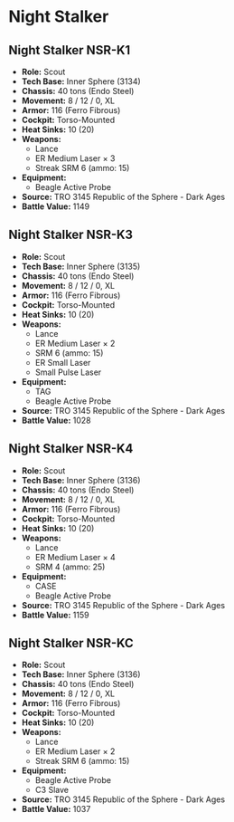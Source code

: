 # Night Stalker
## Night Stalker NSR-K1
- **Role:** Scout
- **Tech Base:** Inner Sphere (3134)
- **Chassis:** 40 tons (Endo Steel)
- **Movement:** 8 / 12 / 0, XL
- **Armor:** 116 (Ferro Fibrous)
- **Cockpit:** Torso-Mounted
- **Heat Sinks:** 10 (20)
- **Weapons:**
  - Lance
  - ER Medium Laser × 3
  - Streak SRM 6 (ammo: 15)
- **Equipment:**
  - Beagle Active Probe
- **Source:** TRO 3145 Republic of the Sphere - Dark Ages
- **Battle Value:** 1149

## Night Stalker NSR-K3
- **Role:** Scout
- **Tech Base:** Inner Sphere (3135)
- **Chassis:** 40 tons (Endo Steel)
- **Movement:** 8 / 12 / 0, XL
- **Armor:** 116 (Ferro Fibrous)
- **Cockpit:** Torso-Mounted
- **Heat Sinks:** 10 (20)
- **Weapons:**
  - Lance
  - ER Medium Laser × 2
  - SRM 6 (ammo: 15)
  - ER Small Laser
  - Small Pulse Laser
- **Equipment:**
  - TAG
  - Beagle Active Probe
- **Source:** TRO 3145 Republic of the Sphere - Dark Ages
- **Battle Value:** 1028

## Night Stalker NSR-K4
- **Role:** Scout
- **Tech Base:** Inner Sphere (3136)
- **Chassis:** 40 tons (Endo Steel)
- **Movement:** 8 / 12 / 0, XL
- **Armor:** 116 (Ferro Fibrous)
- **Cockpit:** Torso-Mounted
- **Heat Sinks:** 10 (20)
- **Weapons:**
  - Lance
  - ER Medium Laser × 4
  - SRM 4 (ammo: 25)
- **Equipment:**
  - CASE
  - Beagle Active Probe
- **Source:** TRO 3145 Republic of the Sphere - Dark Ages
- **Battle Value:** 1159

## Night Stalker NSR-KC
- **Role:** Scout
- **Tech Base:** Inner Sphere (3136)
- **Chassis:** 40 tons (Endo Steel)
- **Movement:** 8 / 12 / 0, XL
- **Armor:** 116 (Ferro Fibrous)
- **Cockpit:** Torso-Mounted
- **Heat Sinks:** 10 (20)
- **Weapons:**
  - Lance
  - ER Medium Laser × 2
  - Streak SRM 6 (ammo: 15)
- **Equipment:**
  - Beagle Active Probe
  - C3 Slave
- **Source:** TRO 3145 Republic of the Sphere - Dark Ages
- **Battle Value:** 1037

